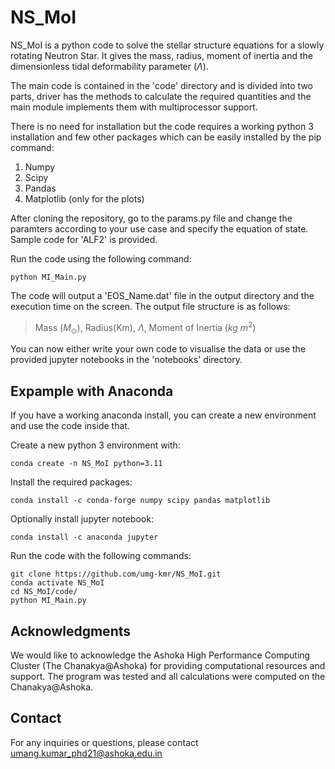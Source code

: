 # NS_MoI
NS_MoI is a python code to solve the stellar structure equations for a slowly rotating Neutron Star. It gives the mass, radius, moment of inertia and the dimensionless tidal deformability parameter ($\Lambda$).

The main code is contained in the 'code' directory and is divided into two parts, driver has the methods to calculate the required quantities and the main module implements them with multiprocessor support. 

There is no need for installation but the code requires a working python 3 installation and few other packages which can be easily installed by the pip command:

1. Numpy
2. Scipy
3. Pandas
4. Matplotlib (only for the plots)

After cloning the repository, go to the params.py file and change the paramters according to your use case and specify the equation of state. Sample code for 'ALF2' is provided.

Run the code using the following command:

```
python MI_Main.py
```

The code will output a 'EOS_Name.dat' file in the output directory and the execution time on the screen. The output file structure is as follows:

> Mass ($M_\odot$), Radius(Km), $\Lambda$, Moment of Inertia ($kg \ m^2$)

You can now either write your own code to visualise the data or use the provided jupyter notebooks in the 'notebooks' directory.

## Expample with Anaconda

If you have a working anaconda install, you can create a new environment and use the code inside that.

Create a new python 3 environment with:

```
conda create -n NS_MoI python=3.11 
```
Install the required packages:

```
conda install -c conda-forge numpy scipy pandas matplotlib
```

Optionally install jupyter notebook:
```
conda install -c anaconda jupyter
```

Run the code with the following commands:
```
git clone https://github.com/umg-kmr/NS_MoI.git
conda activate NS_MoI
cd NS_MoI/code/
python MI_Main.py
```

## Acknowledgments
We would like to acknowledge the Ashoka High Performance Computing Cluster (The Chanakya@Ashoka) for providing computational resources and support. The program was tested and all calculations were computed on the Chanakya@Ashoka.

## Contact
For any inquiries or questions, please contact umang.kumar_phd21@ashoka.edu.in
